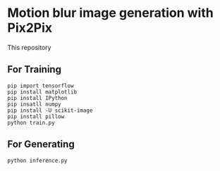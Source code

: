 # Motion blur image generation with Pix2Pix
This repository 

## For Training
```shell
pip import tensorflow
pip install matplotlib
pip install IPython
pip insatll numpy
pip install -U scikit-image
pip install pillow
python train.py
```

## For Generating
```shell
python inference.py
```

